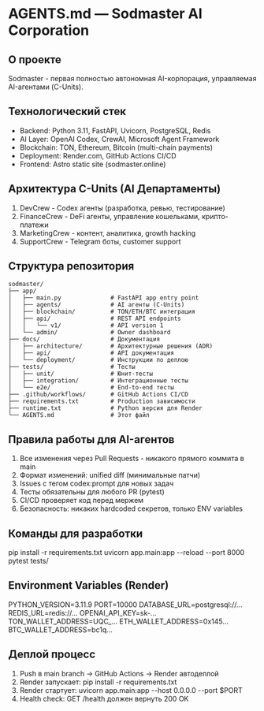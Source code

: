 # AGENTS.md — Sodmaster AI Corporation

## О проекте
Sodmaster - первая полностью автономная AI-корпорация, управляемая AI-агентами (C-Units).

## Технологический стек
- Backend: Python 3.11, FastAPI, Uvicorn, PostgreSQL, Redis
- AI Layer: OpenAI Codex, CrewAI, Microsoft Agent Framework
- Blockchain: TON, Ethereum, Bitcoin (multi-chain payments)
- Deployment: Render.com, GitHub Actions CI/CD
- Frontend: Astro static site (sodmaster.online)

## Архитектура C-Units (AI Департаменты)
1. DevCrew - Codex агенты (разработка, ревью, тестирование)
2. FinanceCrew - DeFi агенты, управление кошельками, крипто-платежи
3. MarketingCrew - контент, аналитика, growth hacking
4. SupportCrew - Telegram боты, customer support

## Структура репозитория
```
sodmaster/
├── app/
│   ├── main.py              # FastAPI app entry point
│   ├── agents/              # AI агенты (C-Units)
│   ├── blockchain/          # TON/ETH/BTC интеграция
│   ├── api/                 # REST API endpoints
│   │   └── v1/              # API version 1
│   └── admin/               # Owner dashboard
├── docs/                    # Документация
│   ├── architecture/        # Архитектурные решения (ADR)
│   ├── api/                 # API документация
│   └── deployment/          # Инструкции по деплою
├── tests/                   # Тесты
│   ├── unit/                # Юнит-тесты
│   ├── integration/         # Интеграционные тесты
│   └── e2e/                 # End-to-end тесты
├── .github/workflows/       # GitHub Actions CI/CD
├── requirements.txt         # Production зависимости
├── runtime.txt              # Python версия для Render
└── AGENTS.md                # Этот файл
```

## Правила работы для AI-агентов
1. Все изменения через Pull Requests - никакого прямого коммита в main
2. Формат изменений: unified diff (минимальные патчи)
3. Issues с тегом codex:prompt для новых задач
4. Тесты обязательны для любого PR (pytest)
5. CI/CD проверяет код перед мержем
6. Безопасность: никаких hardcoded секретов, только ENV variables

## Команды для разработки
pip install -r requirements.txt
uvicorn app.main:app --reload --port 8000
pytest tests/

## Environment Variables (Render)
PYTHON_VERSION=3.11.9
PORT=10000
DATABASE_URL=postgresql://...
REDIS_URL=redis://...
OPENAI_API_KEY=sk-...
TON_WALLET_ADDRESS=UQC_...
ETH_WALLET_ADDRESS=0x145...
BTC_WALLET_ADDRESS=bc1q...

## Деплой процесс
1. Push в main branch → GitHub Actions → Render автодеплой
2. Render запускает: pip install -r requirements.txt
3. Render стартует: uvicorn app.main:app --host 0.0.0.0 --port $PORT
4. Health check: GET /health должен вернуть 200 OK
